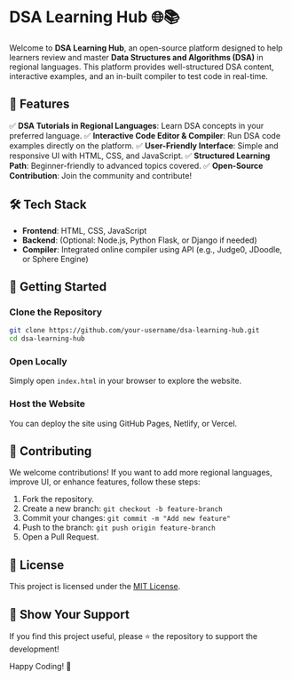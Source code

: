 # DSA Learning Hub 🌐📚

Welcome to **DSA Learning Hub**, an open-source platform designed to help learners review and master **Data Structures and Algorithms (DSA)** in regional languages. This platform provides well-structured DSA content, interactive examples, and an in-built compiler to test code in real-time.

## 🚀 Features

✅ **DSA Tutorials in Regional Languages**: Learn DSA concepts in your preferred language.
✅ **Interactive Code Editor & Compiler**: Run DSA code examples directly on the platform.
✅ **User-Friendly Interface**: Simple and responsive UI with HTML, CSS, and JavaScript.
✅ **Structured Learning Path**: Beginner-friendly to advanced topics covered.
✅ **Open-Source Contribution**: Join the community and contribute!

## 🛠 Tech Stack

- **Frontend**: HTML, CSS, JavaScript
- **Backend**: (Optional: Node.js, Python Flask, or Django if needed)
- **Compiler**: Integrated online compiler using API (e.g., Judge0, JDoodle, or Sphere Engine)

## 📌 Getting Started

### Clone the Repository
```sh
git clone https://github.com/your-username/dsa-learning-hub.git
cd dsa-learning-hub
```

### Open Locally
Simply open `index.html` in your browser to explore the website.

### Host the Website
You can deploy the site using GitHub Pages, Netlify, or Vercel.

## 🤝 Contributing
We welcome contributions! If you want to add more regional languages, improve UI, or enhance features, follow these steps:

1. Fork the repository.
2. Create a new branch: `git checkout -b feature-branch`
3. Commit your changes: `git commit -m "Add new feature"`
4. Push to the branch: `git push origin feature-branch`
5. Open a Pull Request.

## 📄 License
This project is licensed under the [MIT License](LICENSE).

## 🌟 Show Your Support
If you find this project useful, please ⭐ the repository to support the development!

Happy Coding! 🚀
